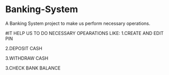 # Banking-System
A Banking System project to make us perform necessary operations.

#IT HELP US TO DO NECESSARY OPEARATIONS LIKE:
1.CREATE AND EDIT PIN

2.DEPOSIT CASH

3.WITHDRAW CASH

3.CHECK BANK BALANCE


